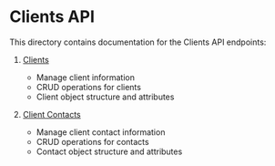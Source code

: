 # Clients API

This directory contains documentation for the Clients API endpoints:

1. [Clients](01_clients.md)
   - Manage client information
   - CRUD operations for clients
   - Client object structure and attributes

2. [Client Contacts](02_client_contacts.md)
   - Manage client contact information
   - CRUD operations for contacts
   - Contact object structure and attributes